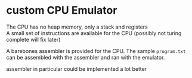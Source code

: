 # custom CPU Emulator

The CPU has no heap memory, only a stack and registers  
A small set of instructions are available for the CPU (possibly not turing complete will fix later)

A barebones assembler is provided for the CPU. The sample `program.txt` can be assembled with the
assembler and ran with the emulator.

assembler in particular could be implemented a lot better